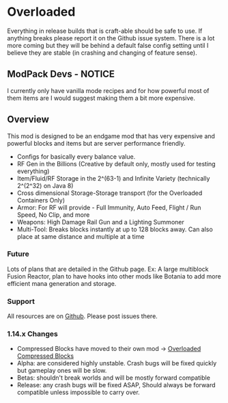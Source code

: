 # Overloaded
Everything in release builds that is craft-able should be safe to use. If anything breaks please report it on the Github issue system. There is a lot more coming but they will be behind a default false config setting until I believe they are stable (in crashing and changing of feature sense).

## ModPack Devs - NOTICE
I currently only have vanilla mode recipes and for how powerful most of them items are I would suggest making them a bit more expensive.

## Overview
This mod is designed to be an endgame mod that has very expensive and powerful blocks and items but are server performance friendly.

* Configs for basically every balance value.
* RF Gen in the Billions (Creative by default only, mostly used for testing everything)
* Item/Fluid/RF Storage in the 2^(63-1)  and Infinite Variety (technically 2^(2^32) on Java 8)
* Cross dimensional Storage-Storage transport (for the Overloaded Containers Only)
* Armor: For RF will provide - Full Immunity, Auto Feed, Flight / Run Speed, No Clip, and more 
* Weapons: High Damage Rail Gun and a Lighting Summoner
* Multi-Tool: Breaks blocks instantly at up to 128 blocks away. Can also place at same distance and multiple at a time 

### Future
Lots of plans that are detailed in the Github page. Ex: A large multiblock Fusion Reactor, plan to have hooks into other mods like Botania to add more efficient mana generation and storage.

### Support
All resources are on [Github](https://github.com/CJ-MC-Mods/Overloaded). Please post issues there. 

### 1.14.x Changes

* Compressed Blocks have moved to their own mod -> [Overloaded Compressed Blocks](https://www.curseforge.com/minecraft/mc-mods/overloaded-compressed-blocks)
* Alpha: are considered highly unstable. Crash bugs will be fixed quickly but gameplay ones will be slow.
* Betas: shouldn't break worlds and will be mostly forward compatible
* Release: any crash bugs will be fixed ASAP, Should always be forward compatible unless impossible to carry over.